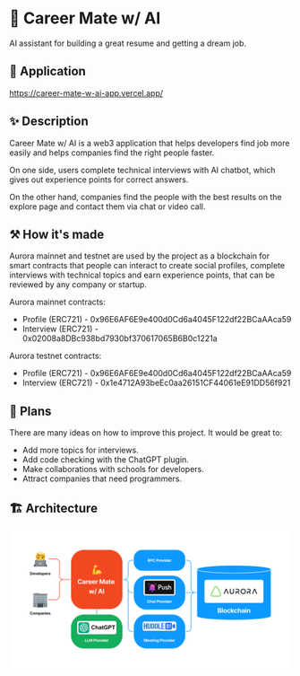# 💪 Career Mate w/ AI

AI assistant for building a great resume and getting a dream job.

## 🔗 Application

https://career-mate-w-ai-app.vercel.app/

## ✨ Description

Career Mate w/ AI is a web3 application that helps developers find job more easily and helps companies find the right people faster.

On one side, users complete technical interviews with AI chatbot, which gives out experience points for correct answers.

On the other hand, companies find the people with the best results on the explore page and contact them via chat or video call.

## ⚒️ How it's made

Aurora mainnet and testnet are used by the project as a blockchain for smart contracts that people can interact to create social profiles, complete interviews with technical topics and earn experience points, that can be reviewed by any company or startup.

Aurora mainnet contracts:

- Profile (ERC721) - 0x96E6AF6E9e400d0Cd6a4045F122df22BCaAAca59
- Interview (ERC721) - 0x02008a8DBc938bd7930bf370617065B6B0c1221a

Aurora testnet contracts:

- Profile (ERC721) - 0x96E6AF6E9e400d0Cd6a4045F122df22BCaAAca59
- Interview (ERC721) - 0x1e4712A93beEc0aa26151CF44061eE91DD56f921

## 🚀 Plans

There are many ideas on how to improve this project. It would be great to:

- Add more topics for interviews.
- Add code checking with the ChatGPT plugin.
- Make collaborations with schools for developers.
- Attract companies that need programmers.

## 🏗️ Architecture

![Architecture](/architecture.png)
